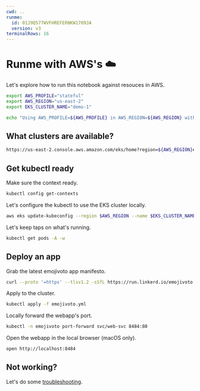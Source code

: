 ```yaml
---
cwd: ..
runme:
  id: 01J9Q577WVFHREFERNKW1709JA
  version: v3
terminalRows: 16
---
```


# Runme with AWS's ☁️

Let's explore how to run this notebook against resouces in AWS.

```sh {"id":"01J9Q32Q4K4XPYM40XC25Y6W7J","terminalRows":"3"}
export AWS_PROFILE="stateful"
export AWS_REGION="us-east-2"
export EKS_CLUSTER_NAME="demo-1"

echo "Using AWS_PROFILE=${AWS_PROFILE} in AWS_REGION=${AWS_REGION} with EKS_CLUSTER_NAME=${EKS_CLUSTER_NAME}."
```

## What clusters are available?

```sh {"id":"01J9Q37MDM79AJ8X5C21PK1PE6"}
https://us-east-2.console.aws.amazon.com/eks/home?region=${AWS_REGION}#/clusters
```

## Get kubectl ready

Make sure the context ready.

```sh {"id":"01J9PRZTPPNDPMJ36G0CVBME5N"}
kubectl config get-contexts
```

Let's configure the kubectl to use the EKS cluster locally.

```sh {"id":"01J9PR8FEPN6YZGPNQV1WRJYZA","terminalRows":"3"}
aws eks update-kubeconfig --region $AWS_REGION --name $EKS_CLUSTER_NAME --profile $AWS_PROFILE
```

Let's keep taps on what's running.

```sh {"background":"true","id":"01J9Q3DKG5F1TSS2W4HHYZX5RH"}
kubectl get pods -A -w
```

## Deploy an app

Grab the latest emojivoto app manifesto.

```sh {"id":"01J9Q3RAQR516RZJ3DNF0N0346","name":"","terminalRows":"3"}
curl --proto '=https' --tlsv1.2 -sSfL https://run.linkerd.io/emojivoto.yml > emojivoto.yml
```

Apply to the cluster.

```sh {"id":"01J9Q3SAK0X0V8914NTC9BQCMN"}
kubectl apply -f emojivoto.yml
```

Locally forward the webapp's port.

```sh {"background":"true","id":"01J9Q3XK2YDBJVBQ7XXW8R00HJ","terminalRows":"4"}
kubectl -n emojivoto port-forward svc/web-svc 8484:80
```

Open the webapp in the local browser (macOS only).

```sh {"id":"01J9Q3ZQD10E9JCWJZYSDT31RX","terminalRows":"3"}
open http://localhost:8484
```

## Not working?

Let's do some [troubleshooting](2_troubleshooting.md).
